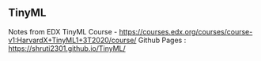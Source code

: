## TinyML
Notes from EDX TinyML Course - https://courses.edx.org/courses/course-v1:HarvardX+TinyML1+3T2020/course/
Github Pages : https://shruti2301.github.io/TinyML/
